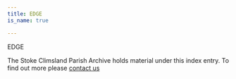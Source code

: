 ```yaml
---
title: EDGE
is_name: true

---
```


EDGE


The Stoke Climsland Parish Archive holds material under this index entry. To find out more please [contact us](/contact/)
